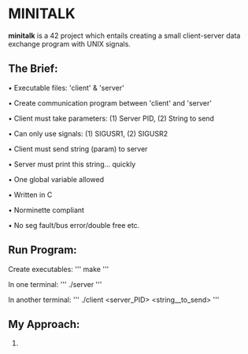 # MINITALK

**minitalk** is a 42 project which entails creating a small client-server data exchange program with UNIX signals.



## The Brief:

• Executable files: 'client' & 'server'

• Create communication program between 'client' and 'server'

• Client must take parameters: (1) Server PID, (2) String to send

• Can only use signals: (1) SIGUSR1, (2) SIGUSR2

• Client must send string (param) to server

• Server must print this string... quickly

• One global variable allowed

• Written in C

• Norminette compliant

• No seg fault/bus error/double free etc.


## Run Program:

Create executables:
'''
make
'''

In one terminal:
'''
./server
'''

In another terminal:
'''
./client <server_PID> <string__to_send>
'''

## My Approach:

1. 
